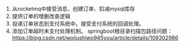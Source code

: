1. 从rocketmq中接受消息、创建订单、扣减mysql库存
2. 提供订单的增删改查逻辑
3. 投递订单状态到支付系统中。接受支付系统的回调处理。
4. 添加订单超时未支付处理机制。
springboot根目录扫描包路径问题：
https://blog.csdn.net/wojiushiwo945you/article/details/109302986

   
